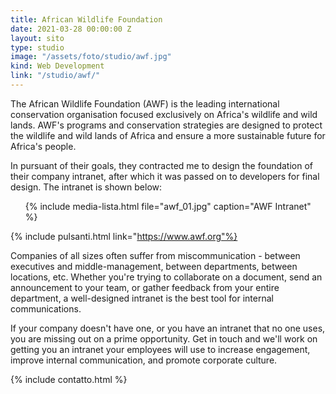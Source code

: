 ```yaml
---
title: African Wildlife Foundation
date: 2021-03-28 00:00:00 Z
layout: sito
type: studio
image: "/assets/foto/studio/awf.jpg"
kind: Web Development
link: "/studio/awf/"
---
```

The African Wildlife Foundation (AWF) is the leading international conservation organisation focused exclusively on Africa's wildlife and wild lands. AWF's programs and conservation strategies are designed to protect the wildlife and wild lands of Africa and ensure a more sustainable future for Africa's people.

In pursuant of their goals, they contracted me to design the foundation of their company intranet, after which it was passed on to developers for final design. The intranet is shown below:

<div class="media logos">
<ul>
{% include media-lista.html file="awf_01.jpg" caption="AWF Intranet" %}
<div class="break"></div>
</ul>
</div>

{% include pulsanti.html link="https://www.awf.org"%}

Companies of all sizes often suffer from miscommunication - between executives and middle-management, between departments, between locations, etc. Whether you're trying to collaborate on a document, send an announcement to your team, or gather feedback from your entire department, a well-designed intranet is the best tool for internal communications. 

If your company doesn't have one, or you have an intranet that no one uses, you are missing out on a prime opportunity. Get in touch and we'll work on getting you an intranet your employees will use to increase engagement, improve internal communication, and promote corporate culture.

{% include contatto.html %}